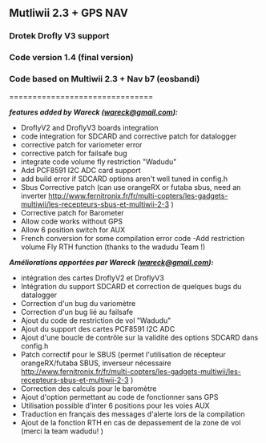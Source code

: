 ## Mutliwii 2.3 + GPS NAV 
### Drotek Drofly V3 support
### Code version 1.4 (final version)
### Code based on Multiwii 2.3 + Nav b7 (eosbandi)
===============================

_**features added by Wareck (wareck@gmail.com):**_

- DroflyV2 and DroflyV3 boards integration
- code integration for SDCARD and corrective patch for datalogger
- corrective patch for variometer error
- corrective patch for failsafe bug
- integrate code volume fly restriction "Wadudu"
- Add PCF8591 I2C ADC card support
- add build error if SDCARD options aren't well tuned in config.h
- Sbus Corrective patch (can use orangeRX or futaba sbus, need an inverter http://www.fernitronix.fr/fr/multi-copters/les-gadgets-multiwii/les-recepteurs-sbus-et-multiwii-2-3 )
- Corrective patch for Barometer
- Allow code works without GPS
- Allow 6 position switch for AUX
- French conversion for some compilation error code
-Add restriction volume Fly RTH function (thanks to the wadudu Team !)

_**Améliorations apportées par Wareck (wareck@gmail.com):**_
- intégration des cartes DroflyV2 et DroflyV3
- Intégration du support SDCARD et correction de quelques bugs du datalogger
- Correction d'un bug du variomètre
- Correction d'un bug lié au failsafe
- Ajout du code de restriction de vol "Wadudu"
- Ajout du support des cartes PCF8591 I2C ADC
- Ajout d'une boucle de contrôle sur la validité des options SDCARD dans config.h
- Patch correctif pour le SBUS (permet l'utilisation de récepteur orangeRX/futaba SBUS, inverseur nécessaire http://www.fernitronix.fr/fr/multi-copters/les-gadgets-multiwii/les-recepteurs-sbus-et-multiwii-2-3 )
- Correction des calculs pour le baromètre
- Ajout d'option permettant au code de fonctionner sans GPS
- Utilisation possible d'inter 6 positions pour les voies AUX
- Traduction en français des messages d'alerte lors de la compilation
- Ajout de la fonction RTH en cas de depassement de la zone de vol (merci la team wadudu! )
